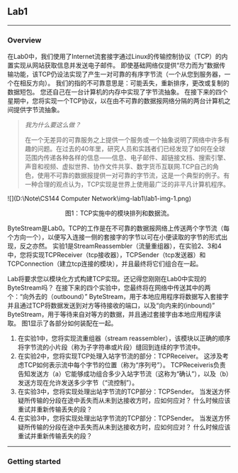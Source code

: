 ## Lab1

---

### Overview

在Lab0中，我们使用了Internet流套接字通过Linux的传输控制协议（TCP）的内置实现从网站获取信息并发送电子邮件。 即使基础网络仅提供“尽力而为”数据传输功能，该TCP仍设法实现了产生一对可靠的有序字节流（一个从您到服务器，一个在相反方向）。 我们的指的不可靠意思是：可能丢失，重新排序，更改或复制的数据短包。 您还自己在一台计算机的内存中实现了字节流抽象。 在接下来的四个星期中，您将实现一个TCP协议，以在由不可靠的数据报网络分隔的两台计算机之间提供字节流抽象。

> *我为什么要这么做？*
>
> 在一个无差异的可靠服务之上提供一个服务或一个抽象说明了网络中许多有趣的问题。在过去的40年里，研究人员和实践者们已经发现了如何在全球范围内传递各种各样的信息——信息、电子邮件、超链接文档、搜索引擎、声音和视频、虚拟世界、协作文件共享、数字货币互联网.TCP自己的角色，使用不可靠的数据报提供一对可靠的字节流，这是一个典型的例子。有一种合理的观点认为，TCP实现是世界上使用最广泛的非平凡计算机程序。

![](D:\Note\CS144 Computer Network\img-lab1\lab1-img-1.png)

<center>图1：TCP实施中的模块排列和数据流。</center>

ByteStream是Lab0。TCP的工作是在不可靠的数据报网络上传送两个字节流（每个方向一个），以便写入连接一侧的套接字的字节以可在小便读取的字节的形式出现，反之亦然。 实验1是StreamReassembler（流量重组器），在实验2、3和4中，您将实现TCPReceiver（tcp接收器），TCPSender（tcp发送器）和TCPConnection（建立tcp连接的模块），并且最终将它们组合在一起。

Lab将要求您以模块化方式构建TCP实现。还记得您刚刚在Lab0中实现的ByteStream吗？ 在接下来的四个实验中，您最终将在网络中传送其中的两个：“向外去的（outbound）” ByteStream，用于本地应用程序将数据写入套接字并且通过TCP将数据发送到对方等待接收的端口，以及“向内来的(inbound)” ByteStream，用于等待来自对等方的数据，并且通过套接字由本地应用程序读取。 图1显示了各部分如何装配在一起。

1. 在实验1中，您将实现流重组器（stream reassembler），该模块以正确的顺序将字节流的小片段（称为子字符串或片段）缝回到连续的字节流中。
2. 在实验2中，您将实现TCP处理入站字节流的部分：TCPReceiver。 这涉及考虑TCP如何表示流中每个字节的位置（称为“序列号”）。 TCPReceiveris负责告知发送方（a）它能够成功组合多少入站字节流（这称为“确认”），以及（b）发送方现在允许发送多少字节（“流控制”）。
3. 在实验3中，您将实现处理出站字节流的TCP部分：TCPSender。 当发送方怀疑所传输的分段在途中丢失而从未到达接收方时，应如何应对？ 什么时候应该重试并重新传输丢失的段？
4. 在实验3中，您将实现处理出站字节流的TCP部分：TCPSender。 当发送方怀疑所传输的分段在途中丢失而从未到达接收方时，应如何应对？ 什么时候应该重试并重新传输丢失的段？

---

### Getting started